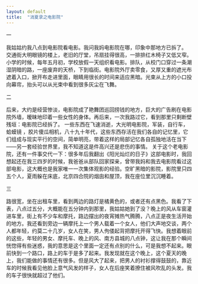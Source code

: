 ```yaml
---
layout: default
title:  "消夏录之电影院"
---
```

一

我姑姑约我八点到电影院看电影。我问我妈电影院在哪，印象中那地方已拆了。
交通街大明眼镜的楼上，老旧的厅堂，吊扇挂得很高，一排排红木椅子又低又窄。小学的时候，每年五月初，学校放假一天组织看电影。排队，从校门口穿过一条潮湿阴暗的路，一座废弃的天桥，下到临街。电影院外厅卖零食，又厚又重的遮光布遮着入口，掀开布走进里面，眼睛用很长的时间来适应黑暗。光束从上方的小口投向幕帘，抬头可以从光束中看到很多灰尘在飞舞。

二

后来，大约是经营惨淡，电影院成了艳舞团巡回捞钱的地方，巨大的广告刷在电影院外墙，暧昧地印着一些女性的身体。再后来，一次我路过它，看到那里只剩断壁残垣：电影院已经拆了。
一些东西在飞速消逝，大光明电影院，军装，自行车，蛤蟆镜 ，胶片傻瓜相机，八十九十年代，这些东西存活在我们各自的记忆里，它们组成与现实平行的空间，简单明亮，带着这样的局部记忆各自孤独地活在当下——另一套经验世界里，我不知道这是件高兴还是悲伤的事情。
关于这个老电影院，还有一件事交代一下：很多年后我翻出《阳光灿烂的日子》这部电影时，我回想起还在我三四岁的时候，我爸爸从部队回家探亲，曾带我妈和我去电影院看过这部电影，这大概也是我家唯一一次集体观影的经验。空旷黑暗的影院，影院里只四五个人，夏雨躲在床底，北京四合院的烟囱和屋顶，我在座位里沉沉睡着。

三

路很宽，坐在出租车里，看到两边的路灯是橘黄色的，或者还有点黑色。我看了下表，八点过五分，大概能在五分钟内到那里，我姑姑她到了没？晚上的风从车窗灌进车里，街上有不少车和摩托，路边摆出的夜宵摊热气腾腾，八点正是夜生活开始的地方。我还看到旁边一辆摩托上一个男人载着一个女人，他们大声地交谈，两个人都年轻，约莫二十几岁，女人在笑，男人佝偻起背把摩托开得飞快。我想着眼前的这些，年轻的男女、摩托车、晚上的风、南方县城的八点钟，这让我在那个瞬间恍惚得有些迷惑，我的意思是这个里面一定还有点别的什么，可是我想不起来。眼前快到一个路口，路上的车于是多了起来。我发现就在这个晚上，这个夏天的晚上，我们能做的事情还有很多。但是风大了起来，把男人的衬衫撑得鼓鼓的，靠近车的时候我看见他脸上意气风发的样子，女人在后座笑着撩住被风吹乱的头发。我的车子很快就超过了他们。
